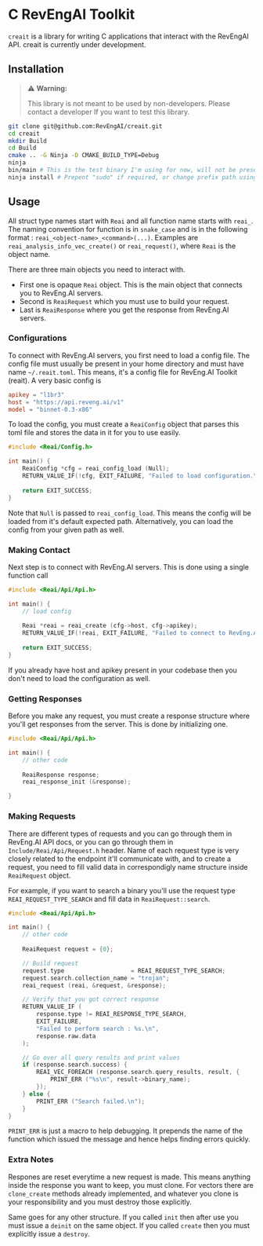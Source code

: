 # C RevEngAI Toolkit

`creait` is a library for writing C applications that interact with the RevEngAI API.
creait is currently under development.

## Installation

> ⚠️ **Warning:**
>
> This library is not meant to be used by non-developers. Please contact a developer
> If you want to test this library.

``` sh
git clone git@github.com:RevEngAI/creait.git
cd creait
mkdir Build
cd Build
cmake .. -G Ninja -D CMAKE_BUILD_TYPE=Debug
ninja
bin/main # This is the test binary I'm using for now, will not be present in future
ninja install # Prepent "sudo" if required, or change prefix path using -D CMAKE_INSTALL_PREFIX=/to/install/path in configure step
```

## Usage

All struct type names start with `Reai` and all function name starts with `reai_`.
The naming convention for function is in `snake_case` and is in the following format :
`reai_<object-name>_<command>(...)`. Examples are `reai_analysis_info_vec_create()` or
`reai_request()`, where `Reai` is the object name.

There are three main objects you need to interact with. 
- First one is opaque `Reai` object. This is the main object that connects you to RevEng.AI servers.
- Second is `ReaiRequest` which you must use to build your request.
- Last is `ReaiResponse` where you get the response from RevEng.AI servers.

### Configurations 

To connect with RevEng.AI servers, you first need to load a config file. The config file must
usually be present in your home directory and must have name `~/.reait.toml`. This means, it's
a config file for RevEng.AI Toolkit (reait). A very basic config is 

``` toml
apikey = "l1br3"
host = "https://api.reveng.ai/v1"
model = "binnet-0.3-x86"
```

To load the config, you must create a `ReaiConfig` object that parses this toml file and stores
the data in it for you to use easily.

``` c
#include <Reai/Config.h>

int main() {
    ReaiConfig *cfg = reai_config_load (Null);
    RETURN_VALUE_IF(!cfg, EXIT_FAILURE, "Failed to load configuration.\n");
    
    return EXIT_SUCCESS;
}
```

Note that `Null` is passed to `reai_config_load`. This means the config will be loaded from it's
default expected path. Alternatively, you can load the config from your given path as well.

### Making Contact

Next step is to connect with RevEng.AI servers. This is done using a single function call

``` c
#include <Reai/Api/Api.h>

int main() {
    // load config
    
    Reai *reai = reai_create (cfg->host, cfg->apikey);
    RETURN_VALUE_IF(!reai, EXIT_FAILURE, "Failed to connect to RevEng.AI servers.\n");
    
    return EXIT_SUCCESS;
}
```

If you already have host and apikey present in your codebase then you don't need to load
the configuration as well.

### Getting Responses

Before you make any request, you must create a response structure where you'll get
responses from the server. This is done by initializing one.

``` c
#include <Reai/Api/Api.h>

int main() {
    // other code
    
    ReaiResponse response;
    reai_response_init (&response);

}
```

### Making Requests

There are different types of requests and you can go through them in RevEng.AI API docs,
or you can go through them in `Include/Reai/Api/Request.h` header. Name of each request type
is very closely related to the endpoint it'll communicate with, and to create a request,
you need to fill valid data in correspondigly name structure inside `ReaiRequest` object.

For example, if you want to search a binary you'll use the request type `REAI_REQUEST_TYPE_SEARCH`
and fill data in `ReaiRequest::search`.

``` c
#include <Reai/Api/Api.h>

int main() {
    // other code
    
    ReaiRequest request = {0};

    // Build request
    request.type                   = REAI_REQUEST_TYPE_SEARCH;
    request.search.collection_name = "trojan";
    reai_request (reai, &request, &response);

    // Verify that you got correct response
    RETURN_VALUE_IF (
        response.type != REAI_RESPONSE_TYPE_SEARCH,
        EXIT_FAILURE,
        "Failed to perform search : %s.\n",
        response.raw.data
    );

    // Go over all query results and print values
    if (response.search.success) {
        REAI_VEC_FOREACH (response.search.query_results, result, {
            PRINT_ERR ("%s\n", result->binary_name);
        });
    } else {
        PRINT_ERR ("Search failed.\n");
    }
}
```

`PRINT_ERR` is just a macro to help debugging. It prepends the name of the function
which issued the message and hence helps finding errors quickly.

### Extra Notes

Respones are reset everytime a new request is made. This means anything inside the
response you want to keep, you must clone. For vectors there are `clone_create` methods already
implemented, and whatever you clone is your responsibility and you must destroy those
explicitly.

Same goes for any other structure. If you called `init` then after use you must issue a `deinit`
on the same object. If you called `create` then you must explicitly issue a `destroy`.
